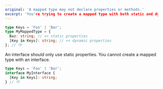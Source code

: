 ```yaml
---
original: 'A mapped type may not declare properties or methods.'
excerpt: 'You're trying to create a mapped type with both static and dynamic properties.'
---
```


```ts
type Keys = 'Foo' | 'Bar';
type MyMappedType = {
  Baz: string; // << static properties
  [Key in Keys]: string; // << dynamic properties
}; // 👎
```

An interface should only use static properties. You cannot create a mapped type with an interface.

```ts
type Keys = 'Foo' | 'Bar';
interface MyInterface {
  [Key in Keys]: string;
} // 👎
```
